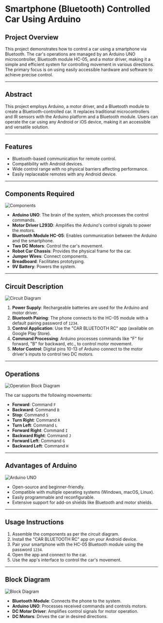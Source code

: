 # Smartphone (Bluetooth) Controlled Car Using Arduino

## Project Overview
This project demonstrates how to control a car using a smartphone via Bluetooth. The car's operations are managed by an Arduino UNO microcontroller, Bluetooth module HC-05, and a motor driver, making it a simple and efficient system for controlling movement in various directions. The primary focus is on using easily accessible hardware and software to achieve precise control.

---

## Abstract
This project employs Arduino, a motor driver, and a Bluetooth module to create a Bluetooth-controlled car. It replaces traditional microcontrollers and IR sensors with the Arduino platform and a Bluetooth module. Users can operate the car using any Android or iOS device, making it an accessible and versatile solution.

---

## Features
- Bluetooth-based communication for remote control.
- Compatibility with Android devices.
- Wide control range with no physical barriers affecting performance.
- Easily replaceable remotes with any Android device.

---

## Components Required
![Components](path/to/components_image.jpg)

- **Arduino UNO**: The brain of the system, which processes the control commands.
- **Motor Driver L293D**: Amplifies the Arduino's control signals to power the motors.
- **Bluetooth Module HC-05**: Enables communication between the Arduino and the smartphone.
- **Two DC Motors**: Control the car's movement.
- **Robot Car Chassis**: Provides the physical frame for the car.
- **Jumper Wires**: Connect components.
- **Breadboard**: Facilitates prototyping.
- **9V Battery**: Powers the system.

---

## Circuit Description
![Circuit Diagram](path/to/circuit_diagram_image.jpg)

1. **Power Supply**: Rechargeable batteries are used for the Arduino and motor driver.
2. **Bluetooth Pairing**: The phone connects to the HC-05 module with a default pairing password of `1234`.
3. **Control Application**: Use the "CAR BLUETOOTH RC" app (available on Google Play Store).
4. **Command Processing**: Arduino processes commands like "F" for forward, "B" for backward, etc., to control motor movement.
5. **Motor Control**: Digital pins 10-13 of Arduino connect to the motor driver's inputs to control two DC motors.

---

## Operations
![Operation Block Diagram](path/to/operation_block_diagram_image.jpg)

The car supports the following movements:
- **Forward**: Command `F`
- **Backward**: Command `B`
- **Stop**: Command `S`
- **Turn Right**: Command `R`
- **Turn Left**: Command `L`
- **Forward Right**: Command `I`
- **Backward Right**: Command `J`
- **Forward Left**: Command `G`
- **Backward Left**: Command `H`

---

## Advantages of Arduino
![Arduino UNO](path/to/arduino_uno_image.jpg)

- Open-source and beginner-friendly.
- Compatible with multiple operating systems (Windows, macOS, Linux).
- Easily programmable and reconfigurable.
- Extensive support for add-on shields like Bluetooth and motor shields.

---

## Usage Instructions
1. Assemble the components as per the circuit diagram.
2. Install the "CAR BLUETOOTH RC" app on your Android device.
3. Pair your smartphone with the HC-05 Bluetooth module using the password `1234`.
4. Open the app and connect to the car.
5. Use the app's interface to control the car's movement.

---

## Block Diagram
![Block Diagram](path/to/block_diagram_image.jpg)

- **Bluetooth Module**: Connects the phone to the system.
- **Arduino UNO**: Processes received commands and controls motors.
- **DC Motor Driver**: Amplifies control signals for motor operation.
- **DC Motors**: Drives the car in desired directions.


